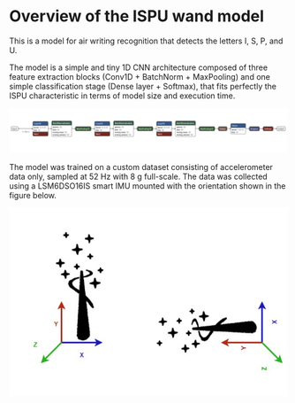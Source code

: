 # Overview of the ISPU wand model

This is a model for air writing recognition that detects the letters I, S, P, and U.

The model is a simple and tiny 1D CNN architecture composed of three feature extraction blocks (Conv1D + BatchNorm + MaxPooling) and one simple classification stage (Dense layer + Softmax), that fits perfectly the ISPU characteristic in terms of model size and execution time.

![](images/img1.PNG)

The model was trained on a custom dataset consisting of accelerometer data only, sampled at 52 Hz with 8 g full-scale. The data was collected using a LSM6DSO16IS smart IMU mounted with the orientation shown in the figure below.

![](images/img2.jpg)
